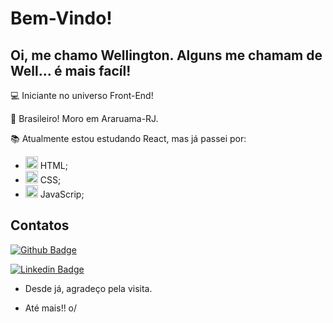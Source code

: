 # Bem-Vindo!

 

## Oi, me chamo Wellington. Alguns me chamam de Well... é mais facíl!

 

:computer: Iniciante no universo Front-End!

:house_with_garden: Brasileiro! Moro em Araruama-RJ.

:books: Atualmente estou estudando React, mas já passei por:
*  <img src="https://cdn.jsdelivr.net/gh/devicons/devicon@latest/icons/html5/html5-original.svg" height='20px' width='20' /> HTML;
*  <img src="https://cdn.jsdelivr.net/gh/devicons/devicon@latest/icons/css3/css3-original.svg" height='20px' width='20'/> CSS;
*  <img src="https://cdn.jsdelivr.net/gh/devicons/devicon@latest/icons/javascript/javascript-original.svg" height='20px' width='20' /> JavaScrip;



 

## Contatos

[![Github Badge](https://img.shields.io/badge/-Github-000?style=flat-square&logo=Github&logoColor=white&link=LINK_GIT)](https://github.com/WellingtonSSJr)

[![Linkedin Badge](https://img.shields.io/badge/-LinkedIn-blue?style=flat-square&logo=Linkedin&logoColor=white&link=LINK_LINKEDIN)](https://www.linkedin.com/in/wellingtonssoares/)

- Desde já, agradeço pela visita.

- Até mais!! o/
